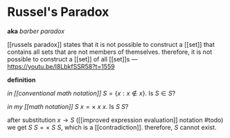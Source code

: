 # Russel's Paradox

**aka** _barber paradox_

[[russels paradox]] states that it is not possible to construct a [[set]] that contains all sets that are not members of themselves. therefore, it is not possible to construct a [[set]] of all [[set]]s &mdash; <https://youtu.be/I8LbkfSSR58?t=1559>

**definition**

_in [[conventional math notation]]_ $S = \lbrace x : x \notin x \rbrace$. Is $S \in S$?

_in my [[math notation]]_ $S\ x = \times\ x\ x$. Is $S\ S$?

after substitution $x \to S$ ([[improved expression evaluation]] notation #todo) we get $S\ S = \times\ S\ S$, which is a [[contradiction]]. therefore, $S$ cannot exist.
